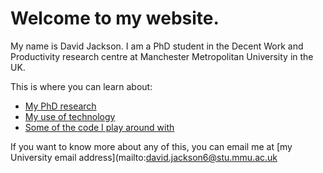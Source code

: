 # Welcome to my website.

My name is David Jackson. I am a PhD student in the Decent Work and Productivity research centre at Manchester Metropolitan University in the UK.

This is where you can learn about:

* [My PhD research](https://davidjackson-uk.github.io/research.md)
* [My use of technology](https://davidjackson-uk.github.io/technology.md)
* [Some of the code I play around with](https://davidjackson-uk.github.io/code.md)

If you want to know more about any of this, you can email me at [my University email address](mailto:david.jackson6@stu.mmu.ac.uk
